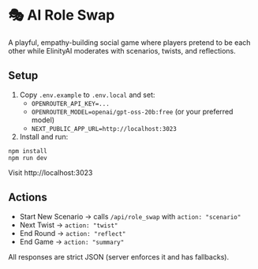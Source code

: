 # 🎭 AI Role Swap

A playful, empathy-building social game where players pretend to be each other while ElinityAI moderates with scenarios, twists, and reflections.

## Setup

1. Copy `.env.example` to `.env.local` and set:
   - `OPENROUTER_API_KEY=...`
   - `OPENROUTER_MODEL=openai/gpt-oss-20b:free` (or your preferred model)
   - `NEXT_PUBLIC_APP_URL=http://localhost:3023`
2. Install and run:

```
npm install
npm run dev
```

Visit http://localhost:3023

## Actions
- Start New Scenario → calls `/api/role_swap` with `action: "scenario"`
- Next Twist → `action: "twist"`
- End Round → `action: "reflect"`
- End Game → `action: "summary"`

All responses are strict JSON (server enforces it and has fallbacks).
